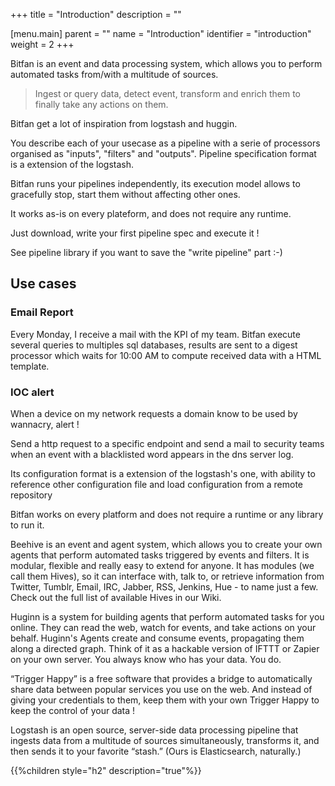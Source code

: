 +++
title = "Introduction"
description = ""

[menu.main]
parent = ""
name = "Introduction"
identifier = "introduction"
weight = 2
+++

Bitfan is an event and data processing system, which allows you to perform automated tasks from/with a multitude of sources.

> Ingest or query data, detect event, transform and enrich them to finally take any actions on them.

Bitfan get a lot of inspiration from logstash and huggin.

You describe each of your usecase as a pipeline with a serie of processors organised as "inputs", "filters" and "outputs".
Pipeline specification format is a extension of the logstash.


Bitfan runs your pipelines independently, its execution model allows to gracefully stop, start them without affecting other ones.

It works as-is on every plateform, and does not require any runtime. 

Just download, write your first pipeline spec and execute it !

See pipeline library if you want to save the "write pipeline" part :-)

## Use cases

### Email Report
Every Monday, I receive a mail with the KPI of my team.
Bitfan execute several queries to multiples sql databases, results are sent to a digest processor which waits for 10:00 AM to compute received data with a HTML template.

### IOC alert
When a device on my network requests a domain know to be used by wannacry, alert !

Send a http request to a specific endpoint and send a mail to security teams when an event with a blacklisted word appears in the dns server log.







Its configuration format is a extension of the logstash's one, with ability to reference other configuration file and load configuration from a remote repository



Bitfan works on every platform and does not require a runtime or any library to run it.


Beehive is an event and agent system, which allows you to create your own agents that perform automated tasks triggered by events and filters. It is modular, flexible and really easy to extend for anyone. It has modules (we call them Hives), so it can interface with, talk to, or retrieve information from Twitter, Tumblr, Email, IRC, Jabber, RSS, Jenkins, Hue - to name just a few. Check out the full list of available Hives in our Wiki.

Huginn is a system for building agents that perform automated tasks for you online. They can read the web, watch for events, and take actions on your behalf. Huginn's Agents create and consume events, propagating them along a directed graph. Think of it as a hackable version of IFTTT or Zapier on your own server. You always know who has your data. You do.


“Trigger Happy” is a free software that provides a bridge to automatically share data between popular services you use on the web. And instead of giving your credentials to them, keep them with your own Trigger Happy to keep the control of your data !

Logstash is an open source, server-side data processing pipeline that ingests data from a multitude of sources simultaneously, transforms it, and then sends it to your favorite “stash.” (Ours is Elasticsearch, naturally.)




{{%children style="h2" description="true"%}}